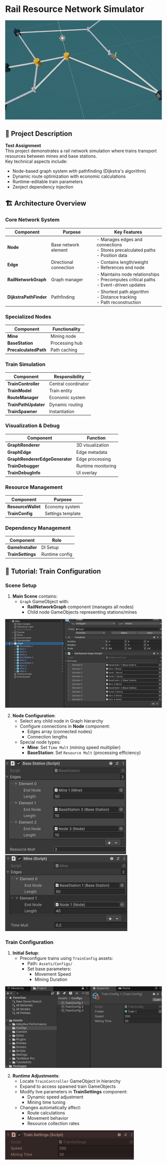 # Rail Resource Network Simulator

![Demo Preview](https://github.com/Akynin99/Resource-Rail-Network/blob/dev/Screenshots/ezgif-822e775c32cff2.gif)  

## 📝 Project Description
**Test Assignment**  
This project demonstrates a rail network simulation where trains transport resources between mines and base stations.  
Key technical aspects include:
- Node-based graph system with pathfinding (Dijkstra's algorithm)
- Dynamic route optimization with economic calculations
- Runtime-editable train parameters
- Zenject dependency injection

## 🏗️ Architecture Overview

### Core Network System
| Component | Purpose | Key Features |
|-----------|---------|--------------|
| **Node** | Base network element | - Manages edges and connections<br>- Stores precalculated paths<br>- Position data |
| **Edge** | Directional connection | - Contains length/weight<br>- References end node |
| **RailNetworkGraph** | Graph manager | - Maintains node relationships<br>- Precomputes critical paths<br>- Event-driven updates |
| **DijkstraPathFinder** | Pathfinding | - Shortest path algorithm<br>- Distance tracking<br>- Path reconstruction |

### Specialized Nodes
| Component | Functionality |
|-----------|---------------|
| **Mine** | Mining node | - Time multiplier logic<br>- Non-negative validation |
| **BaseStation** | Processing hub | - Resource multiplier<br>- Change tracking |
| **PrecalculatedPath** | Path caching | - Stores target/next node<br>- Full path sequence |

### Train Simulation
| Component | Responsibility |
|-----------|----------------|
| **TrainController** | Central coordinator | - Lifecycle management<br>- Dependency injection |
| **TrainModel** | Train entity | - State machine (Moving/Mining/Delivering)<br>- Path following logic |
| **RouteManager** | Economic system | - Profit calculations<br>- Route caching |
| **TrainPathUpdater** | Dynamic routing | - Mid-journey rerouting<br>- Path reversal logic |
| **TrainSpawner** | Instantiation | - Config-based spawning<br>- Component setup |

### Visualization & Debug
| Component | Function |
|-----------|----------|
| **GraphRenderer** | 3D visualization | - Line rendering<br>- Edge type styling |
| **GraphEdge** | Edge metadata | - Type definitions (Correct/One-way/Invalid) |
| **GraphRendererEdgeGenerator** | Edge processing | - Duplicate prevention<br>- Connection validation |
| **TrainDebugger** | Runtime monitoring | - State visualization<br>- Gizmo drawing |
| **TrainDebugInfo** | UI overlay | - Textual status display |

### Resource Management
| Component | Purpose |
|-----------|---------|
| **ResourceWallet** | Economy system | - Resource tracking<br>- Event-driven updates |
| **TrainConfig** | Settings template | - Prefab/speed/mining presets |

### Dependency Management
| Component | Role |
|-----------|------|
| **GameInstaller** | DI Setup | - Zenject bindings<br>- Component linking |
| **TrainSettings** | Runtime config | - Live parameter tuning<br>- Change propagation |

## 🚂 Tutorial: Train Configuration

### Scene Setup
1. **Main Scene** contains:
   - `Graph` GameObject with:
     - **RailNetworkGraph** component (manages all nodes)
     - Child node GameObjects representing stations/mines

![Demo Preview](https://github.com/Akynin99/Resource-Rail-Network/blob/dev/Screenshots/settings.png) 

2. **Node Configuration**:
   - Select any child node in Graph hierarchy
   - Configure connections in **Node** component:
     - Edges array (connected nodes)
     - Connection lengths
   - Special node types:
     - **Mine**: Set `Time Mult` (mining speed multiplier)
     - **BaseStation**: Set `Resource Mult` (processing efficiency)

![Demo Preview](https://github.com/Akynin99/Resource-Rail-Network/blob/dev/Screenshots/base%20station.png)  ![Demo Preview](https://github.com/Akynin99/Resource-Rail-Network/blob/dev/Screenshots/mine.png) 

### Train Configuration
1. **Initial Setup**:
   - Preconfigure trains using `TrainConfig` assets:
     - Path: `Assets/Configs/`
     - Set base parameters:
       - Movement Speed
       - Mining Duration

![Demo Preview](https://github.com/Akynin99/Resource-Rail-Network/blob/dev/Screenshots/config.png) 

2. **Runtime Adjustments**:
   - Locate `TrainController` GameObject in hierarchy
   - Expand to access spawned train GameObjects
   - Modify live parameters in **TrainSettings** component:
     - Dynamic speed adjustment
     - Mining time tuning
   - Changes automatically affect:
     - Route calculations
     - Movement behavior
     - Resource collection rates

![Demo Preview](https://github.com/Akynin99/Resource-Rail-Network/blob/dev/Screenshots/settings2.png) 
